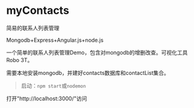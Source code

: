 # myContacts
简易的联系人列表管理

Mongodb+Express+Angular.js+node.js

一个简单的联系人列表管理Demo，包含对mongodb的增删改查。可视化工具Robo 3T。

需要本地安装mongodb，并建好contacts数据库和contactList集合。

>启动：`npm start`或`nodemon`

打开"http://localhost:3000/"访问
